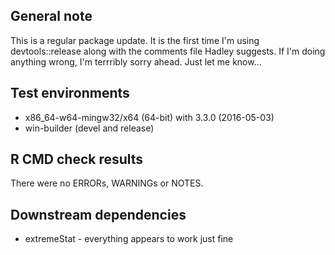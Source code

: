 ## General note
This is a regular package update.
It is the first time I'm using devtools::release along with the comments file Hadley suggests.
If I'm doing anything wrong, I'm terrribly sorry ahead. Just let me know...

## Test environments
* x86_64-w64-mingw32/x64 (64-bit) with 3.3.0 (2016-05-03)
* win-builder (devel and release)

## R CMD check results
There were no ERRORs, WARNINGs or NOTES. 

## Downstream dependencies
* extremeStat - everything appears to work just fine


